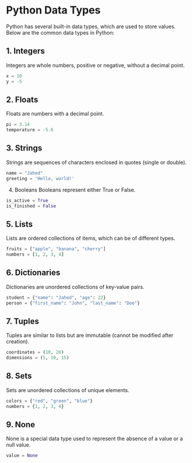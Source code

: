 # Python Data Types

Python has several built-in data types, which are used to store values. Below are the common data types in Python:

## 1. Integers
Integers are whole numbers, positive or negative, without a decimal point.

```python
x = 10
y = -5
```


## 2. Floats
Floats are numbers with a decimal point.

```python
pi = 3.14
temperature = -5.6
```

## 3. Strings
Strings are sequences of characters enclosed in quotes (single or double).

```python
name = "Jahed"
greeting = 'Hello, world!'
```

4. Booleans
Booleans represent either True or False.

```python
is_active = True
is_finished = False
```

## 5. Lists
Lists are ordered collections of items, which can be of different types.

```python
fruits = ["apple", "banana", "cherry"]
numbers = [1, 2, 3, 4]
```

## 6. Dictionaries
Dictionaries are unordered collections of key-value pairs.

```python
student = {"name": "Jahed", "age": 22}
person = {"first_name": "John", "last_name": "Doe"}
```
## 7. Tuples
Tuples are similar to lists but are immutable (cannot be modified after creation).

```python
coordinates = (10, 20)
dimensions = (5, 10, 15)
```
## 8. Sets
Sets are unordered collections of unique elements.

```python
colors = {"red", "green", "blue"}
numbers = {1, 2, 3, 4}
```

## 9. None
None is a special data type used to represent the absence of a value or a null value.

```python
value = None
```